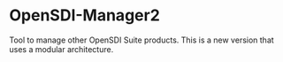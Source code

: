 OpenSDI-Manager2
================

Tool to manage other OpenSDI Suite products. This is a new version that uses a modular architecture.
